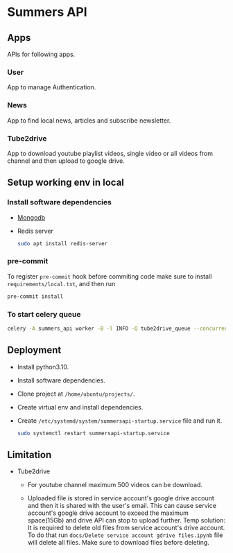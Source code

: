 # Summers API

## Apps

APIs for following apps.

### User

App to manage Authentication.

### News

App to find local news, articles and subscribe newsletter.

### Tube2drive

App to download youtube playlist videos, single video or all videos from channel
and then upload to google drive.

## Setup working env in local

### Install software dependencies

- [Mongodb](https://www.mongodb.com/try/download/community)
- Redis server

    ```sh
    sudo apt install redis-server
    ```

### pre-commit

To register `pre-commit` hook before commiting code make sure to install
`requirements/local.txt`, and then run

```sh
pre-commit install
```

### To start celery queue

```sh
celery -A summers_api worker -B -l INFO -Q tube2drive_queue --concurrency=1
```

## Deployment

- Install python3.10.
- Install software dependencies.
- Clone project at `/home/ubuntu/projects/`.
- Create virtual env and install dependencies.
- Create `/etc/systemd/system/summersapi-startup.service` file and run it.

    ```sh
    sudo systemctl restart summersapi-startup.service
    ```

## Limitation

- Tube2drive
  - For youtube channel maximum 500 videos can be download.

  - Uploaded file is stored in service account's google drive account
    and then it is shared with the user's email. This can cause service account's
    google drive account to exceed the maximum space(15Gb) and drive API can stop
    to upload further.
    Temp solution: It is required to delete old files from service account's
    drive account. To do that run `docs/Delete service account gdrive files.ipynb`
    file will delete all files. Make sure to download files before deleting.
